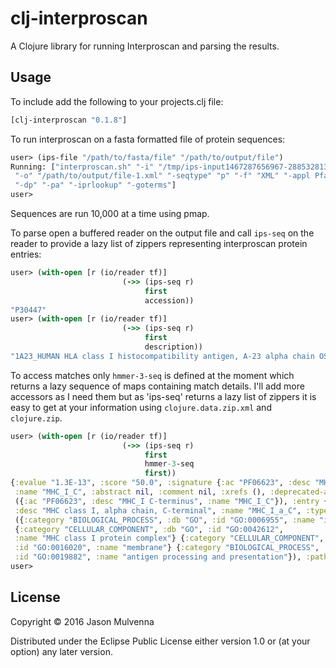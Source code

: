 # clj-interproscan

A Clojure library for running Interproscan and parsing the results.

## Usage

To include add the following to your projects.clj file:

```clojure
[clj-interproscan "0.1.8"]
```

To run interproscan on a fasta formatted file of protein sequences:

```clojure
user> (ips-file "/path/to/fasta/file" "/path/to/output/file")
Running: ["interproscan.sh" "-i" "/tmp/ips-input1467287656967-2885328136"
 "-o" "/path/to/output/file-1.xml" "-seqtype" "p" "-f" "XML" "-appl Pfam"
 "-dp" "-pa" "-iprlookup" "-goterms"]
user>
```

Sequences are run 10,000 at a time using pmap.

To parse open a buffered reader on the output file and call `ips-seq`
on the reader to provide a lazy list of zippers representing
interproscan protein entries:

```clojure
user> (with-open [r (io/reader tf)]
                         (->> (ips-seq r)
                              first
                              accession))
"P30447"
user> (with-open [r (io/reader tf)]
                         (->> (ips-seq r)
                              first
                              description))
"1A23_HUMAN HLA class I histocompatibility antigen, A-23 alpha chain OS=Homo sapiens GN=HLA-A PE=1 SV=1"
```

To access matches only `hmmer-3-seq` is defined at the moment which
returns a lazy sequence of maps containing match details. I'll add
more accessors as I need them but as 'ips-seq' returns a lazy list of
zippers it is easy to get at your information using
`clojure.data.zip.xml` and `clojure.zip`.

```clojure
user> (with-open [r (io/reader tf)]
                         (->> (ips-seq r)
                              first
                              hmmer-3-seq
                              first))
{:evalue "1.3E-13", :score "50.0", :signature {:ac "PF06623", :desc "MHC_I C-terminus",
 :name "MHC_I_C", :abstract nil, :comment nil, :xrefs (), :deprecated-acs (), :models
 ({:ac "PF06623", :desc "MHC_I C-terminus", :name "MHC_I_C"}), :entry {:ac "IPR010579",
 :desc "MHC class I, alpha chain, C-terminal", :name "MHC_I_a_C", :type "DOMAIN", :gos
 ({:category "BIOLOGICAL_PROCESS", :db "GO", :id "GO:0006955", :name "immune response"}
 {:category "CELLULAR_COMPONENT", :db "GO", :id "GO:0042612",
 :name "MHC class I protein complex"} {:category "CELLULAR_COMPONENT", :db "GO",
 :id "GO:0016020", :name "membrane"} {:category "BIOLOGICAL_PROCESS", :db "GO",
 :id "GO:0019882", :name "antigen processing and presentation"}), :pathways ()}}}
user>
```
## License

Copyright © 2016 Jason Mulvenna

Distributed under the Eclipse Public License either version 1.0 or (at
your option) any later version.
